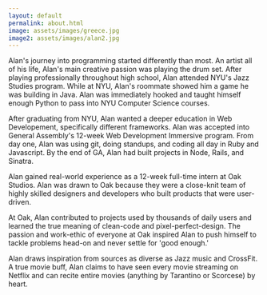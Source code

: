 ```yaml
---
layout: default
permalink: about.html
image: assets/images/greece.jpg
image2: assets/images/alan2.jpg
---
```


Alan's journey into programming started differently than most. An artist all of his life, Alan's main creative passion was playing the drum set. After playing professionally throughout high school, Alan attended NYU's Jazz Studies program. While at NYU, Alan's roommate showed him a game he was building in Java. Alan was immediately hooked and taught himself enough Python to pass into NYU Computer Science courses.  

After graduating from NYU, Alan wanted a deeper education in Web Developement, specifically different frameworks. Alan was accepted into General Assembly's 12-week Web Development Immersive program. From day one, Alan was using git, doing standups, and coding all day in Ruby and Javascript. By the end of GA, Alan had built projects in Node, Rails, and Sinatra.

Alan gained real-world experience as a 12-week full-time intern at Oak Studios. Alan was drawn to Oak because they were a close-knit team of highly skilled designers and developers who built products that were user-driven.

At Oak, Alan contributed to projects used by thousands of daily users and learned the true meaning of clean-code and pixel-perfect-design. The passion and work-ethic of everyone at Oak inspired Alan to push himself to tackle problems head-on and never settle for 'good enough.'

Alan draws inspiration from sources as diverse as Jazz music and CrossFit. A true movie buff, Alan claims to have seen every movie streaming on Netflix and can recite entire movies (anything by Tarantino or Scorcese) by heart. 

